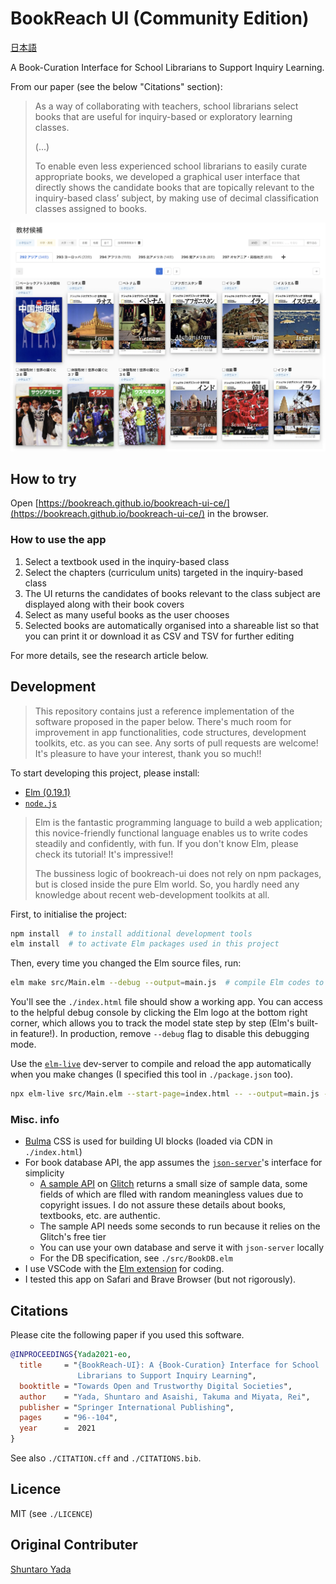 # BookReach UI (Community Edition)

[日本語](./README.ja.md)

A Book-Curation Interface for School Librarians to Support Inquiry Learning.

From our paper (see the below "Citations" section):

> As a way of collaborating with teachers, school librarians select books that are useful for inquiry-based or exploratory learning classes.
>
> (...)
>
> To enable even less experienced school librarians to easily curate appropriate books, we developed a graphical user interface that directly shows the candidate books that are topically relevant to the inquiry-based class’ subject, by making use of decimal classification classes assigned to books.

![Screenshot of BookReach-UI](/assets/bookreach-ui.png)

## How to try

Open [https://bookreach.github.io/bookreach-ui-ce/](https://bookreach.github.io/bookreach-ui-ce/) in the browser.

### How to use the app

1. Select a textbook used in the inquiry-based class
2. Select the chapters (curriculum units) targeted in the inquiry-based class
3. The UI returns the candidates of books relevant to the class subject are displayed along with their book covers
4. Select as many useful books as the user chooses
5. Selected books are automatically organised into a shareable list so that you can print it or download it as CSV and TSV for further editing

For more details, see the research article below.

## Development

> This repository contains just a reference implementation of the software proposed in the paper below.
> There's much room for improvement in app functionalities, code structures, development toolkits, etc. as you can see.
> Any sorts of pull requests are welcome!
> It's pleasure to have your interest, thank you so much!!

To start developing this project,
please install:

- [Elm (0.19.1)](https://elm-lang.org/)
- [`node.js`](https://nodejs.org/en/)

> Elm is the fantastic programming language to build a web application;
> this novice-friendly functional language enables us to write codes steadily and confidently, with fun.
> If you don't know Elm, please check its tutorial! It's impressive!!
>
> The bussiness logic of bookreach-ui does not rely on npm packages, but is closed inside the pure Elm world.
> So, you hardly need any knowledge about recent web-development toolkits at all.

First, to initialise the project:

```bash
npm install  # to install additional development tools
elm install  # to activate Elm packages used in this project
```

Then, every time you changed the Elm source files, run:

```bash
elm make src/Main.elm --debug --output=main.js  # compile Elm codes to a JS file
```

You'll see the `./index.html` file should show a working app.
You can access to the helpful debug console by clicking the Elm logo at the bottom right corner, which allows you to track the model state step by step (Elm's built-in feature!).
In production, remove `--debug` flag to disable this debugging mode.

Use the [`elm-live`](https://github.com/wking-io/elm-live) dev-server to compile and reload the app automatically when you make changes (I specified this tool in `./package.json` too).

```bash
npx elm-live src/Main.elm --start-page=index.html -- --output=main.js --debug
```

### Misc. info

- [Bulma](https://bulma.io) CSS is used for building UI blocks (loaded via CDN in `./index.html`)
- For book database API, the app assumes the [`json-server`](https://github.com/typicode/json-server)'s interface for simplicity
  - [A sample API](https://lean-hail-roast.glitch.me/) on [Glitch](https://glitch.com) returns a small size of sample data, some fields of which are flled with random meaningless values due to copyright issues. I do not assure these details about books, textbooks, etc. are authentic.
  - The sample API needs some seconds to run because it relies on the Glitch's free tier
  - You can use your own database and serve it with `json-server` locally
  - For the DB specification, see `./src/BookDB.elm`
- I use VSCode with the [Elm extension](https://github.com/elm-tooling/elm-language-client-vscode) for coding.
- I tested this app on Safari and Brave Browser (but not rigorously).

## Citations

Please cite the following paper if you used this software.

```bibtex
@INPROCEEDINGS{Yada2021-eo,
  title     = "{BookReach-UI}: A {Book-Curation} Interface for School
               Librarians to Support Inquiry Learning",
  booktitle = "Towards Open and Trustworthy Digital Societies",
  author    = "Yada, Shuntaro and Asaishi, Takuma and Miyata, Rei",
  publisher = "Springer International Publishing",
  pages     = "96--104",
  year      =  2021
}
```

See also `./CITATION.cff` and `./CITATIONS.bib`.

## Licence

MIT (see `./LICENCE`)

## Original Contributer

[Shuntaro Yada](https://shuntaroy.com)
